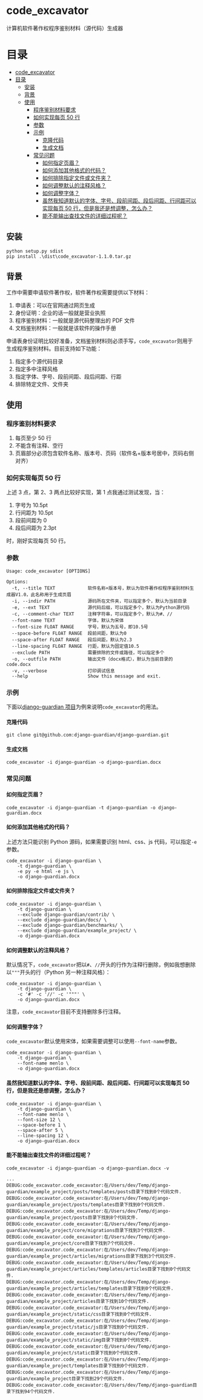 # code_excavator

计算机软件著作权程序鉴别材料（源代码）生成器

# 目录

- [code_excavator](#code_excavator)
- [目录](#目录)
  - [安装](#安装)
  - [背景](#背景)
  - [使用](#使用)
    - [程序鉴别材料要求](#程序鉴别材料要求)
    - [如何实现每页 50 行](#如何实现每页-50-行)
    - [参数](#参数)
    - [示例](#示例)
      - [克隆代码](#克隆代码)
      - [生成文档](#生成文档)
    - [常见问题](#常见问题)
      - [如何指定页眉？](#如何指定页眉)
      - [如何添加其他格式的代码？](#如何添加其他格式的代码)
      - [如何排除指定文件或文件夹？](#如何排除指定文件或文件夹)
      - [如何调整默认的注释风格？](#如何调整默认的注释风格)
      - [如何调整字体？](#如何调整字体)
      - [虽然我知道默认的字体、字号、段前间距、段后间距、行间距可以实现每页 50 行，但是我还是想调整，怎么办？](#虽然我知道默认的字体字号段前间距段后间距行间距可以实现每页-50-行但是我还是想调整怎么办)
      - [能不能输出查找文件的详细过程呢？](#能不能输出查找文件的详细过程呢)

## 安装

```shell script
python setup.py sdist
pip install .\dist\code_excavator-1.1.0.tar.gz
```

## 背景

工作中需要申请软件著作权，软件著作权需要提供以下材料：

1. 申请表：可以在官网通过网页生成
2. 身份证明：企业的话一般就是营业执照
3. 程序鉴别材料：一般就是源代码整理出的 PDF 文件
4. 文档鉴别材料：一般就是该软件的操作手册

申请表身份证明比较好准备，文档鉴别材料则必须手写，`code_excavator`则用于生成程序鉴别材料。目前支持如下功能：

1. 指定多个源代码目录
2. 指定多中注释风格
3. 指定字体、字号、段前间距、段后间距、行距
4. 排除特定文件、文件夹

## 使用

### 程序鉴别材料要求

1. 每页至少 50 行
2. 不能含有注释、空行
3. 页眉部分必须包含软件名称、版本号、页码（软件名+版本号居中，页码右侧对齐）

### 如何实现每页 50 行

上述 3 点，第 2、3 两点比较好实现，第 1 点我通过测试发现，当：

1. 字号为 10.5pt
2. 行间距为 10.5pt
3. 段前间距为 0
4. 段后间距为 2.3pt

时，刚好实现每页 50 行。

### 参数

```
Usage: code_excavator [OPTIONS]

Options:
  -t, --title TEXT            软件名称+版本号，默认为软件著作权程序鉴别材料生成器V1.0，此名称用于生成页眉
  -i, --indir PATH            源码所在文件夹，可以指定多个，默认为当前目录
  -e, --ext TEXT              源代码后缀，可以指定多个，默认为Python源代码
  -c, --comment-char TEXT     注释字符串，可以指定多个，默认为#、//
  --font-name TEXT            字体，默认为宋体
  --font-size FLOAT RANGE     字号，默认为五号，即10.5号
  --space-before FLOAT RANGE  段前间距，默认为0
  --space-after FLOAT RANGE   段后间距，默认为2.3
  --line-spacing FLOAT RANGE  行距，默认为固定值10.5
  --exclude PATH              需要排除的文件或路径，可以指定多个
  -o, --outfile PATH          输出文件（docx格式），默认为当前目录的code.docx
  -v, --verbose               打印调试信息
  --help                      Show this message and exit.
```

### 示例

下面以[django-guardian 项目](https://github.com/django-guardian/django-guardian)为例来说明`code_excavator`的用法。

#### 克隆代码

```shell script
git clone git@github.com:django-guardian/django-guardian.git
```

#### 生成文档

```shell script
code_excavator -i django-guardian -o django-guardian.docx
```

### 常见问题

#### 如何指定页眉？

```shell script
code_excavator -i django-guardian -t django-guardian -o django-guardian.docx
```

#### 如何添加其他格式的代码？

上述方法只能识别 Python 源码，如果需要识别 html、css、js 代码，可以指定`-e`参数。

```shell script
code_excavator -i django-guardian \
    -t django-guardian \
    -e py -e html -e js \
    -o django-guardian.docx
```

#### 如何排除指定文件或文件夹？

```shell script
code_excavator -i django-guardian \
    -t django-guardian \
    --exclude django-guardian/contrib/ \
    --exclude django-guardian/docs/ \
    --exclude django-guardian/benchmarks/ \
    --exclude django-guardian/example_project/ \
    -o django-guardian.docx
```

#### 如何调整默认的注释风格？

默认情况下，`code_excavator`把以`#`、`//`开头的行作为注释行删除，例如我想删除以`"""`开头的行（Python 另一种注释风格）：

```shell script
code_excavator -i django-guardian \
    -t django-guardian \
    -c '#' -c '//' -c '"""' \
    -o django-guardian.docx
```

注意，`code_excavator`目前不支持删除多行注释。

#### 如何调整字体？

`code_excavator`默认使用宋体，如果需要调整可以使用`--font-name`参数。

```shell script
code_excavator -i django-guardian \
    -t django-guardian \
    --font-name menlo \
    -o django-guardian.docx
```

#### 虽然我知道默认的字体、字号、段前间距、段后间距、行间距可以实现每页 50 行，但是我还是想调整，怎么办？

```shell script
code_excavator -i django-guardian \
    -t django-guardian \
    --font-name menlo \
    --font-size 12 \
    --space-before 1 \
    --space-after 5 \
    --line-spacing 12 \
    -o django-guardian.docx
```

#### 能不能输出查找文件的详细过程呢？

```shell script
code_excavator -i django-guardian -o django-guardian.docx -v
```

```
...
DEBUG:code_excavator.code_excavator:在/Users/dev/Temp/django-guardian/example_project/posts/templates/posts目录下找到0个代码文件.
DEBUG:code_excavator.code_excavator:在/Users/dev/Temp/django-guardian/example_project/posts/templates目录下找到0个代码文件.
DEBUG:code_excavator.code_excavator:在/Users/dev/Temp/django-guardian/example_project/posts目录下找到8个代码文件.
DEBUG:code_excavator.code_excavator:在/Users/dev/Temp/django-guardian/example_project/core/migrations目录下找到3个代码文件.
DEBUG:code_excavator.code_excavator:在/Users/dev/Temp/django-guardian/example_project/core目录下找到7个代码文件.
DEBUG:code_excavator.code_excavator:在/Users/dev/Temp/django-guardian/example_project/articles/migrations目录下找到3个代码文件.
DEBUG:code_excavator.code_excavator:在/Users/dev/Temp/django-guardian/example_project/articles/templates/articles目录下找到0个代码文件.
DEBUG:code_excavator.code_excavator:在/Users/dev/Temp/django-guardian/example_project/articles/templates目录下找到0个代码文件.
DEBUG:code_excavator.code_excavator:在/Users/dev/Temp/django-guardian/example_project/articles目录下找到10个代码文件.
DEBUG:code_excavator.code_excavator:在/Users/dev/Temp/django-guardian/example_project/static/css目录下找到0个代码文件.
DEBUG:code_excavator.code_excavator:在/Users/dev/Temp/django-guardian/example_project/static/js目录下找到0个代码文件.
DEBUG:code_excavator.code_excavator:在/Users/dev/Temp/django-guardian/example_project/static/img目录下找到0个代码文件.
DEBUG:code_excavator.code_excavator:在/Users/dev/Temp/django-guardian/example_project/static目录下找到0个代码文件.
DEBUG:code_excavator.code_excavator:在/Users/dev/Temp/django-guardian/example_project/templates目录下找到0个代码文件.
DEBUG:code_excavator.code_excavator:在/Users/dev/Temp/django-guardian/example_project目录下找到29个代码文件.
DEBUG:code_excavator.code_excavator:在/Users/dev/Temp/django-guardian目录下找到94个代码文件.
```
